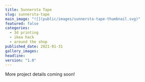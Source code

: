 ```yaml
---
title: Sunnersta Tape
slug: sunnersta-tape
main_image: "![](public/images/sunnersta-tape-thumbnail.svg)"
featured: false
categories:
  - 3d printing
  - ikea hack
  - around the shop
published_date: 2021-01-31
gallery_images: 
headline: 
version: "1.0"
---
```


More project details coming soon!
